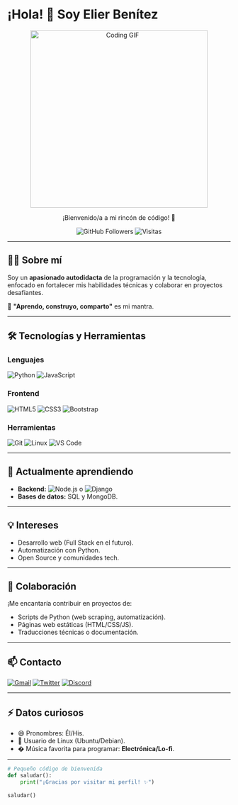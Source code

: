 # ¡Hola! 👋 Soy Elier Benítez  

<div align="center">
  <img src="https://media.giphy.com/media/v1.Y2lkPTc5MGI3NjExaXgzMzR5bjF1dm91cnNwangyMDcwYWh3cmVwcG5zNG5uemJkejY5bCZlcD12MV9naWZzX3NlYXJjaCZjdD1n/13HgwGsXF0aiGY/giphy.gif" width="400" alt="Coding GIF">
  <br>
  <p>¡Bienvenido/a a mi rincón de código! 🚀</p>
  
  ![GitHub Followers](https://img.shields.io/github/followers/elierbenitez448?label=Sígueme&style=social)
  ![Visitas](https://komarev.com/ghpvc/?username=elierbenitez448&label=Perfil%20visto&color=blueviolet)
</div>

---

## 👨‍💻 Sobre mí  
Soy un **apasionado autodidacta** de la programación y la tecnología, enfocado en fortalecer mis habilidades técnicas y colaborar en proyectos desafiantes.  

🔹 **"Aprendo, construyo, comparto"** es mi mantra.  

---

## 🛠 Tecnologías y Herramientas  

### Lenguajes  
![Python](https://img.shields.io/badge/Python-3776AB?style=for-the-badge&logo=python&logoColor=white)
![JavaScript](https://img.shields.io/badge/JavaScript-F7DF1E?style=for-the-badge&logo=javascript&logoColor=black)

### Frontend  
![HTML5](https://img.shields.io/badge/HTML5-E34F26?style=for-the-badge&logo=html5&logoColor=white)
![CSS3](https://img.shields.io/badge/CSS3-1572B6?style=for-the-badge&logo=css3&logoColor=white)
![Bootstrap](https://img.shields.io/badge/Bootstrap-7952B3?style=for-the-badge&logo=bootstrap&logoColor=white)

### Herramientas  
![Git](https://img.shields.io/badge/Git-F05032?style=for-the-badge&logo=git&logoColor=white)
![Linux](https://img.shields.io/badge/Linux-FCC624?style=for-the-badge&logo=linux&logoColor=black)
![VS Code](https://img.shields.io/badge/VS_Code-007ACC?style=for-the-badge&logo=visual-studio-code&logoColor=white)

---

## 🌱 Actualmente aprendiendo  
- **Backend:** ![Node.js](https://img.shields.io/badge/Node.js-339933?style=for-the-badge&logo=node.js&logoColor=white) o ![Django](https://img.shields.io/badge/Django-092E20?style=for-the-badge&logo=django&logoColor=white)  
- **Bases de datos:** SQL y MongoDB.  

---

## 💡 Intereses  
- Desarrollo web (Full Stack en el futuro).  
- Automatización con Python.  
- Open Source y comunidades tech.  

---

## 🤝 Colaboración  
¡Me encantaría contribuir en proyectos de:  
- Scripts de Python (web scraping, automatización).  
- Páginas web estáticas (HTML/CSS/JS).  
- Traducciones técnicas o documentación.  

---

## 📫 Contacto  
[![Gmail](https://img.shields.io/badge/Gmail-D14836?style=for-the-badge&logo=gmail&logoColor=white)](mailto:benitezelier84@gmail.com)
[![Twitter](https://img.shields.io/badge/Twitter-1DA1F2?style=for-the-badge&logo=twitter&logoColor=white)](https://x.com/ErlierI26674)
[![Discord](https://img.shields.io/badge/Discord-5865F2?style=for-the-badge&logo=discord&logoColor=white)](https://discord.gg/rgeWpTxC)

---

## ⚡ Datos curiosos  
- 😄 Pronombres: Él/His.  
- 🐧 Usuario de Linux (Ubuntu/Debian).  
- � Música favorita para programar: **Electrónica/Lo-fi**.  

---

```python
# Pequeño código de bienvenida
def saludar():
    print("¡Gracias por visitar mi perfil! ✨")
    
saludar()